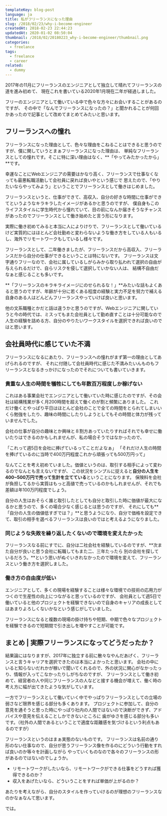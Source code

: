 ```yaml
---
templateKey: blog-post
language: ja
title: 私がフリーランスになった理由
slug: /2018/02/23/why-i-become-engineer
createdAt: 2018-02-23 22:44:23
updatedAt: 2020-01-02 08:50:04
thumbnail: /2018/02/20180223_why-i-become-engineer/thumbnail.png
categories:
  - freelance
tags:
  - freelance
  - career
related:
  - dummy
---
```



2017年の11月にフリーランスのエンジニアとして独立して晴れてフリーランスの道を進み初めて、
現在これを書いている2020年1月現在二年が経過しました。

フリーのエンジニアとして働いている中で色々な方々にお会いすることがあるのですが、
その中で「なんでフリーランスになったの？」と聞かれることが何回かあったので記事として改めてまとめてみたいと思います。

## フリーランスへの憧れ

フリーランスになった理由として、色々な理由をこねることはできると思うのですが、僕に関していうとまぁフリーランスになった理由は、
単純なフリーランスとしての憧れです。そこに特に深い理由はなく、**「やってみたかったから」**です。

幸運なことにWebエンジニアの需要はかなり高く、フリーランスで仕事なくなっても最悪転職活動して会社員に戻れば良いやという感じで
思えたので、「やりたいならやってみよう」ということでフリーランスとして働きはじめました。

フリーランスというと、仕事ができて、高収入、自分の好きな時間に仕事ができてというようなキラキラしたイメージがあるかと思うのですが、
僕自身もこのライフスタイルに学生時代から憧れていて、目の前になんか届きそうなチャンスがあったのでフリーランスとして働き始めたと言う形になります。

実際に働き初めてみると本当に人によりけりで、フリーランスとして働いているけど実質的にはほとんど会社勤めと変わらないような働き方をしている人もいるし、海外でリモートワークもしているし様々です。

フリーランスとして、二年働きましたが、フリーランスだから高収入、フリーランスだから自分の仕事ができるということは特にないです。
フリーランスは文字通りフリーなので、会社に属しているしがらみから取り払われて選択の自由が与えられるだけで、自らリスクを侵して選択していかない人は、
結構不自由だなぁと感じることも多いです。

**「フリーランスのキラキライメージにのせられるな！」**みたいな話もよくあると思うのですが、年齢が十分に若くある程度の経験と実力不足を努力で補える自身のある人はどんどんフリーランスやっていけば良いと思います。

他の文系職種とかだと話は違うかと思うのですが、Webエンジニアに関していうと今の時代では、ミスってもまた会社員として勤め直すことは十分可能なので
人生の経験を詰める方、自分のやりたいワークスタイルを選択できれば良いのではと思います。


## 会社員時代に感じていた不満

フリーランスになるにあたり、フリーランスへの憧れがまず第一の理由としてあげられるのですが、
それに付随して会社員時代に感じた不満みたいんものもフリーランスとなるきっかけになったのでそれについても書いていきます。

### 貴重な人生の時間を犠牲にしても年数百万程度しか稼げない

これはある事業会社でエンジニアとして働いていた時に感じたのですが、その会社は結構残業が多く月200時間を超えて働くのが割と頻繁にありました。
これだけ働くとやっぱり平日はほとんど会社のことで全ての時間をとられてしまいいくら勉強をしたり、趣味の時間にしたりしようとしてもその時間と体力が残っていませんでした。

会社の仕事が自分の趣味とか興味と８割方あっていたりすればそれでも幸せに働いたりはできるのかもしれませんが、私の場合そうではなかったので、

「これって週5日を会社に捧げているってことだよなぁ」
「それだけ人生の時間を捧げているのに当時で400万円程度これから頑張っても500万円って」

なんてことを考え初めていました。価値というのは、取引する相手によって変わるのでなんとも言えないですが、
この状況をシンプルに捉えると**自分の人生を400~500万円で売って生計を立てている**ということになります。
保険料を会社が負担してるから実質はもっと高値で売っているのかもしれませんが、それでも差額は年100万円程度でしょう。

自分の人生はおそらく誰と取引したとしても自分と取引した時に価値が最大になるかと思うので、多くの場合少なく感じるとは思うのですが、
それにしても**「自分の人生の価値低すぎでは？」**と思うようになり、自分で価格を設定できて、取引の相手を選べるフリーランスは良いのではと考えるようになりました。

### 同じような失敗を繰り返したくないので環境を変えたかった

フリーランスなる前にすでに、自分は二社会社を経験しているのですが、**次また自分が良いと思う会社に転職してもまた二、三年たったら
別の会社を探しているだろう。**という思いがぬぐいきれなかったので環境を変えて、フリーランスという働き方を選択しました。

### 働き方の自由度が低い

エンジニアとして、多くの現場を経験することは様々な環境での技術の応用力がつくので生産性の向上につながると思っているのですが、
会社員として週5日で働いていると他のプロジェクトを経験できないので自身のキャリアの成長としてはあまりよろしくないかなという感じがしていました。

フリーランスになると複数の現場の掛け持ちや短期、中期で色々なプロジェクトを経験できるので短期間で引き出しを増やすことが可能です。


## まとめ | 実際フリーランスになってどうだったか？

結果論にはなりますが、2017年に独立する前に散々なやんだあげく、フリーランスと言うキャリアを選択できたのは本当によかったと思います。
会社の中にいると知らないだれかが稼いで聞いてくれるので、外の状況に関心がなかったっり、情報が入ってこなかったりしがちなのですが、
フリーランスとして働き初めて、経営者の人や同じフリーランスの人などと接する機会が増えて、働く時の考え方に幅が出てきたような気がしています。

一方でフリーランスとして働いていく中でやっぱりフリーランスとしての立場の弱さなど限界を感じる部分も多くあります。
プロジェクトに参加して、自分の意見を通そうと思った時にやっぱり社内の人間ではないので決断ができず、アドバイスや意見を伝えることしかできないところに
歯がゆさを感じる部分も多いです。（社外の人間であるということで適度な距離感を気づけるという利点もあるのですが）

フリーランスというのはまぁ実態のないものです。
フリーランスは名前の通り形のない仕事なので、自分が思うフリーランス像を作るのにどういう行動をすれば良いのか等々を計画しながら
やっていくものなので各々のフリーランスの形があるのではないのでしょうか。

* リモートワークがしたいなら、リモートワークができる仕事をどうすれば獲得できるのか？
* 収入をあげたいなら、どういうことをすれば単価が上がるのか？

あたりを考えながら、自分のスタイルを作っていけるのが理想のフリーランスなのかなぁなんて思います。

では。
